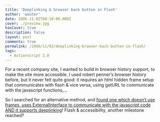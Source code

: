 ```yaml
---
title: 'Deeplinking & browser back button in Flash'
author: 'wouter'
date: 2006-11-02T00:10:00.000Z
cover: ./preview.jpg
hasCover: true
description: false
layout: post
comments: true
permalink: /2006/11/02/deeplinking-browser-back-button-in-flash/
tags:
  - Actionscript 2.0
---
```

For a recent company site, I wanted to build in browser history support, to make the site more accessible. I used robert penner’s browser history before, but it never felt quite good: it requires an html hidden frame setup that communicates with flash & vice versa, using getURL to communicate with the javascript functions,…

So I searched for an alternative method, and [found one which doesn’t use frames, uses ExternalInterface to communicate with the javascript code AND it supports deeplinking][1]! Flash & accessibility, another milestone reached?

 [1]: http://reefscape.net/?p=10 "Deeplinking & browser back button in Flash"